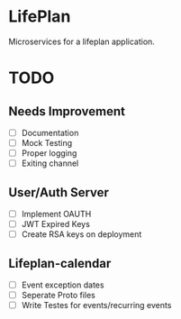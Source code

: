 # LifePlan
Microservices for a lifeplan application.

# TODO
## Needs Improvement
* [ ] Documentation
* [ ] Mock Testing
* [ ] Proper logging
* [ ] Exiting channel
## User/Auth Server
* [ ] Implement OAUTH
* [ ] JWT Expired Keys 
* [ ] Create RSA keys on deployment

## Lifeplan-calendar
* [ ] Event exception dates
* [ ] Seperate Proto files
* [ ] Write Testes for events/recurring events